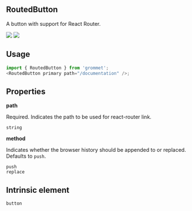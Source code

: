 ## RoutedButton

A button with support for React Router.

[![](https://cdn-images-1.medium.com/fit/c/120/120/1*TD1P0HtIH9zF0UEH28zYtw.png)](https://storybook.grommet.io/?selectedKind=Controls-RoutedButton&full=0&stories=1&panelRight=0) [![](https://codesandbox.io/static/img/play-codesandbox.svg)](https://codesandbox.io/s/github/grommet/grommet-sandbox?initialpath=/routedbutton&module=%2Fsrc%2FRoutedButton.js)

## Usage

```javascript
import { RoutedButton } from 'grommet';
<RoutedButton primary path="/documentation" />;
```

## Properties

**path**

Required. Indicates the path to be used for react-router link.

```
string
```

**method**

Indicates whether the browser history should be appended to or
replaced. Defaults to `push`.

```
push
replace
```

## Intrinsic element

```
button
```
